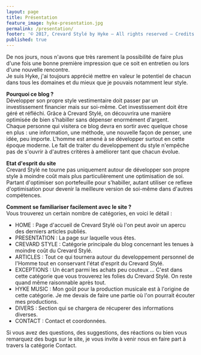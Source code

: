```yaml
---
layout: page
title: Présentation
feature_image: hyke-presentation.jpg
permalink: /presentation/
footer: '© 2017, Crevard Stylé by Hyke – All rights reserved – Credits'
published: true
---
```


<p>
De nos jours, nous n'avons que très rarement la possibilité de faire plus d'une fois une bonne première impression que ce soit en entretien ou lors d'une nouvelle rencontre.<br>
Je suis Hyke, j'ai toujours apprécié mettre en valeur le potentiel de chacun dans tous les domaines et du mieux que je pouvais notamment leur style.
</p>

<p>
<strong>Pourquoi ce blog ?</strong>
<br>
Développer son propre style vestimentaire doit passer par un investissement financier mais sur soi-même. Cet investissement doit être géré et réfléchi. Grâce à Crevard Stylé, on découvrira une manière optimisée de bien s'habiller sans dépenser enormément d'argent. <br>   
Chaque personne qui visitera ce blog devra en sortir avec quelque chose en plus : une information, une méthode, une nouvelle façon de penser, une idée, peu importe. L'homme est amené à se développer surtout en cette époque moderne. Le fait de traiter du developpement du style n'empêche pas de s'ouvrir à d'autres critères à améliorer tant que chacun évolue.
</p>

<p>
<strong>Etat d'esprit du site</strong>
<br>
Crevard Stylé ne tourne pas uniquement autour de développer son propre style à moindre coût mais plus particulièrement une optimisation de soi. Partant d'optimiser son portefeuille pour s'habiller, autant utiliser ce reflexe d'optimisation pour devenir la meilleure version de soi-même dans d'autres compétences.
</p>


<p>
<strong>Comment se familiariser facilement avec le site ?</strong>
<br>
Vous trouverez un certain nombre de catégories, en voici le détail :
  <br>
  
  - HOME : Page d'accueil de Crevard Stylé où l'on peut avoir un apercu des derniers articles publiés.<br>
  - PRESENTATION : La page sur laquelle vous êtes.<br>
  - CREVARD STYLE : Catégorie principale du blog concernant les tenues à moindre coût du Crevard Stylé.<br>
  - ARTICLES : Tout ce qui tournera autour du developpement personnel de l'Homme tout en conservant l'état d'esprit 	du Crevard Stylé.<br>
  - EXCEPTIONS : Un écart parmi les achats peu couteux ... C'est dans cette catégorie que vous trouverez les folies 	du Crevard Stylé. On reste quand même raisonnable après tout.<br>
  - HYKE MUSIC : Mon goût pour la production musicale est à l'origine de cette catégorie. Je me devais de faire une  	 partie où l'on pourrait écouter mes productions.<br>
  - DIVERS : Section qui se chargera de récuperer des informations diverses.<br>
  - CONTACT : Contact et coordonnées.<br>
</p>

<p>
  Si vous avez des questions, des suggestions, des réactions ou bien vous remarquez des bugs sur le site, je vous invite à venir nous en faire part à travers la catégorie Contact.
  </p>
